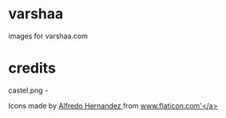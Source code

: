 # varshaa
images for varshaa.com

# credits

castel.png - <div> Icons made by <a href="https://www.flaticon.com/authors/alfredo-hernandez" title="Alfredo Hernandez"> Alfredo Hernandez </a> from <a href="https://www.flaticon.com/" title="Flaticon">www.flaticon.com'</a></div>

